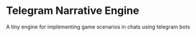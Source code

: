 # Telegram Narrative Engine
A tiny engine for implementing game scenarios in chats using telegram bots
